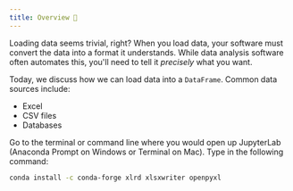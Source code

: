 ```yaml
---
title: Overview 📍
---
```


Loading data seems trivial, right? When you load data, your software must convert the data into a format it understands. While data analysis software often automates this, you'll need to tell it _precisely_ what you want.

Today, we discuss how we can load data into a `DataFrame`. Common data sources include:

- Excel
- CSV files
- Databases

Go to the terminal or command line where you would open up JupyterLab (Anaconda Prompt on Windows or Terminal on Mac). Type in the following command:

```bash
conda install -c conda-forge xlrd xlsxwriter openpyxl
```
